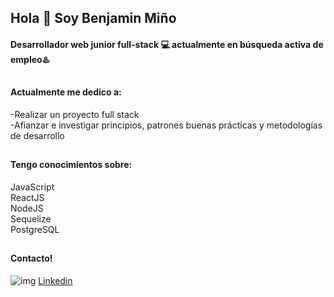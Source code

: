 ## Hola 👋 Soy Benjamin Miño
#### Desarrollador web junior full-stack 💻 actualmente en búsqueda activa de empleo♨️
##
#### Actualmente me dedico a:
-Realizar un proyecto full stack <br>
-Afianzar e investigar principios, patrones buenas prácticas y metodologías de desarrollo <br>
##
#### Tengo conocimientos sobre:
JavaScript <br>
ReactJS <br>
NodeJS <br>
Sequelize <br>
PostgreSQL <br>
##
#### Contacto!
![img](https://img1.freepng.es/20171221/lww/linkedin-png-picture-5a3c18567d0457.7108240415138878305121.jpg) [Linkedin](https://www.linkedin.com/in/benjamin-mi%C3%B1o-814842170/)
